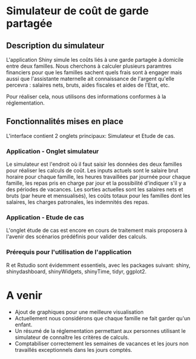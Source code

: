 # Simulateur de coût de garde partagée

## Description du simulateur

L'application Shiny simule les coûts liés à une garde partagée à domicile entre deux familles. Nous cherchons à calculer plusieurs paramtres financiers pour que les familles sachent quels frais sont à engager mais aussi que l'assistante maternelle ait connaissance de l'argent qu'elle percevra : salaires nets, bruts, aides fiscales et aides de l'Etat, etc.

Pour réaliser cela, nous utilisons des informations conformes à la réglementation.

## Fonctionnalités mises en place

L'interface contient 2 onglets principaux:  Simulateur et Etude de cas. 

### Application - Onglet simulateur


Le simulateur est l'endroit où il faut saisir les données des deux familles pour réaliser les calculs de coût. 
Les inputs actuels sont le salaire brut horaire pour chaque famille, les heures travaillées par journée pour chaque famille, les repas pris en charge par jour et la possibilité d'indiquer s'il y a des périodes de vacances.
Les sorties actuelles sont les salaires nets et bruts (par heure et mensualisés), les coûts totaux pour les familles dont les salaires, les charges patronales, les indemnités des repas. 


### Application - Etude de cas

L'onglet étude de cas est encore en cours de traitement mais proposera à l'avenir des scénarios prédéfinis pour valider des calculs. 

### Prérequis pour l'utilisation de l'application

R et Rstudio sont évidemment essentiels, avec les packages suivant: shiny, shinydashboard, shinyWidgets, shinyTime, tidyr, ggplot2.

# A venir
- Ajout de graphiques pour une meilleure visualisation
-   Actuellement nous considérons que chaque famille ne fait garder qu'un enfant.
-   Un résumé de la réglementation permettant aux personnes utilisant le simulateur de connaître les critères de calculs.
- Comptabiliser correctement les semaines de vacances et les jours non travaillés exceptionnels dans les jours comptés.


